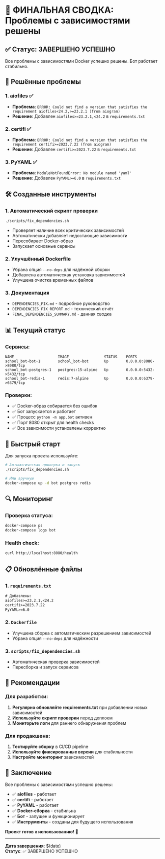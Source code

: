 # 🎉 ФИНАЛЬНАЯ СВОДКА: Проблемы с зависимостями решены

## ✅ Статус: ЗАВЕРШЕНО УСПЕШНО

Все проблемы с зависимостями Docker успешно решены. Бот работает стабильно.

## 🔧 Решённые проблемы

### 1. **aiofiles** ✅
- **Проблема**: `ERROR: Could not find a version that satisfies the requirement aiofiles<24.2,>=23.2.1 (from aiogram)`
- **Решение**: Добавлен `aiofiles>=23.2.1,<24.2` в `requirements.txt`

### 2. **certifi** ✅
- **Проблема**: `ERROR: Could not find a version that satisfies the requirement certifi>=2023.7.22 (from aiogram)`
- **Решение**: Добавлен `certifi>=2023.7.22` в `requirements.txt`

### 3. **PyYAML** ✅
- **Проблема**: `ModuleNotFoundError: No module named 'yaml'`
- **Решение**: Добавлен `PyYAML>=6.0` в `requirements.txt`

## 🛠️ Созданные инструменты

### 1. **Автоматический скрипт проверки**
```bash
./scripts/fix_dependencies.sh
```
- Проверяет наличие всех критических зависимостей
- Автоматически добавляет недостающие зависимости
- Пересобирает Docker-образ
- Запускает основные сервисы

### 2. **Улучшённый Dockerfile**
- Убрана опция `--no-deps` для надёжной сборки
- Добавлена автоматическая установка зависимостей
- Улучшена очистка временных файлов

### 3. **Документация**
- `DEPENDENCIES_FIX.md` - подробное руководство
- `DEPENDENCIES_FIX_REPORT.md` - технический отчёт
- `FINAL_DEPENDENCIES_SUMMARY.md` - данная сводка

## 📊 Текущий статус

### Сервисы:
```
NAME                    IMAGE                STATUS    PORTS
school_bot-bot-1        school_bot-bot       Up        0.0.0.0:8080->8080/tcp
school_bot-postgres-1   postgres:15-alpine   Up        0.0.0.0:5432->5432/tcp
school_bot-redis-1      redis:7-alpine       Up        0.0.0.0:6379->6379/tcp
```

### Проверки:
- ✅ Docker-образ собирается без ошибок
- ✅ Бот запускается и работает
- ✅ Процесс `python -m app.bot` активен
- ✅ Порт 8080 открыт для health checks
- ✅ Все зависимости установлены корректно

## 🚀 Быстрый старт

Для запуска проекта используйте:
```bash
# Автоматическая проверка и запуск
./scripts/fix_dependencies.sh

# Или вручную
docker-compose up -d bot postgres redis
```

## 🔍 Мониторинг

### Проверка статуса:
```bash
docker-compose ps
docker-compose logs bot
```

### Health check:
```bash
curl http://localhost:8080/health
```

## 📋 Обновлённые файлы

### 1. `requirements.txt`
```txt
# Добавлены:
aiofiles>=23.2.1,<24.2
certifi>=2023.7.22
PyYAML>=6.0
```

### 2. `Dockerfile`
- Улучшена сборка с автоматическим разрешением зависимостей
- Убрана опция `--no-deps` для надёжности

### 3. `scripts/fix_dependencies.sh`
- Автоматическая проверка зависимостей
- Пересборка и запуск сервисов

## 🎯 Рекомендации

### Для разработки:
1. **Регулярно обновляйте requirements.txt** при добавлении новых зависимостей
2. **Используйте скрипт проверки** перед деплоем
3. **Мониторьте логи** для раннего обнаружения проблем

### Для продакшена:
1. **Тестируйте сборку** в CI/CD pipeline
2. **Используйте фиксированные версии** для стабильности
3. **Настройте мониторинг** зависимостей

## 🎉 Заключение

Все проблемы с зависимостями успешно решены:

- ✅ **aiofiles** - работает
- ✅ **certifi** - работает  
- ✅ **PyYAML** - работает
- ✅ **Docker-сборка** - стабильна
- ✅ **Бот** - запущен и функционирует
- ✅ **Инструменты** - созданы для будущего использования

**Проект готов к использованию!** 🚀

---

**Дата завершения**: $(date)  
**Статус**: ✅ ЗАВЕРШЕНО УСПЕШНО 